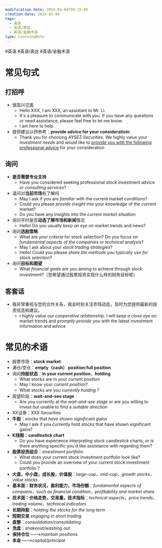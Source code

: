 ```yaml
---
modification date: 2024-03-04T09:15:00
creation date: 2024-03-04
tags:
  - 英语
  - 英语/表达
  - 英语/金融术语
type: LearningNote
---
```


#英语 #英语/表达 #英语/金融术语

# 常见句式
## 打招呼
- 很高兴见面
	- Hello XXX, I am XXX, an assistant to Mr. Li. 
	- It's a pleasure to communicate with you. If you have any questions or need assistance, please feel free to let me know.
	- I am here to help.
- 提供建议以供参考：**provide advice for your consideratioin**
	- Thank you for choosing AYSEZ *Securities*. We highly value your *investment needs* and would like to <u>provide you with the following professional advice</u> for your consideration
## 询问
- **是否需要专业支持**
	- Have you considered seeking professional stock investment advice or *consulting services*?
- 请问对**当前市场**有了解吗
	- May I ask if you are *familiar* with the current market *conditions*?
	- Could you please *provide insight into* your *knowledge* of the current market?
	- Do you have any insights into the *current market situation*
- 询问平时是否**动态了解市场和新闻**情况
	- Hello! Do you usually *keep an eye on* market trends and news?
- 询问**选股策略**
	- What are your *criteria* for stock selection? Do you focus on *fundamental aspects of the companies* or *technical analysis*?
	- May I ask about your *stock trading strategies*?
	- Hello! Could you please *share the methods you typically use for stock selection*?
- 询问**目标和期望**
	- What *financial goals* are you aiming to achieve through stock investment?（您希望通过股票投资实现什么样的财务目标呢）
## 客套话
- 我非常重视与您的合作关系，我会时刻关注市场动态，及时为您提供最新的投资信息和建议。
	- I *highly value our cooperative relationship*. I will *keep a close eye on* market trends and *promptly provide you with* the latest investment information and advice

# 常见的术语
- 股票市场：**stock market**
- 满仓/空仓：**empty（cash） position**/**full position**
- 询问**持股状态**：**in your current position**，**holding**
	- What stocks are *in your current position*
	- May I know your *current position*?
	- What stocks are you *currently holding*？
- 观望阶段：**wait-and-see stage**
	- Are you currently at the *wait-and-see stage* or are you willing to invest but unable to find a *suitable direction*
- XX证券：XXX Securities
- **牛股**：stocks that *have shown significant gains*
	- May I ask if you currently hold stocks that have shown significant gains?
- **K线图**：**candlestick chart**
	- Do you have experience interpreting stock candlestick charts, or is there anything specific you'd like assistance with regarding them?
- **股票投资组合**：*investiment portfolio*
	- What does your current stock investment portfolio look like?
	- Could you provide an overview of your current stock investiment portfolio？
- **大盘，中小盘，成长股，价值股**：*large-cap，mid-cap，growth stocks，value stocks*
- **基本面：财务状况，盈利能力，市场份额**：*fundamental aspects of companis，such as financial condition，profitability and market share*
- **技术面：价格走势，交易量，技术指标**：*technical aspects*，*price trends*，*trading volume*，*technical indicators*
- **长期持股**：*holding the stocks for the long term*
- **短期交易** *engaging in short trading*
- **盘整**：*consolidation/consolidating*
- **洗盘**：*shakeout/washing out*
- **保持仓位**--->*maintain positions*
- **本金**--->*capital/principal*